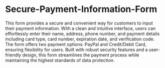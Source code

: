 # Secure-Payment-Information-Form
This form provides a secure and convenient way for customers to input their payment information. With a clean and intuitive interface, users can effortlessly enter their name, address, phone number, and payment details including card type, card number, expiration date, and verification code. 
 The form offers two payment options: PayPal and Credit/Debit Card, ensuring flexibility for users. Built with robust security features and a user-friendly design, this form streamlines the payment process while maintaining the highest standards of data protection.







